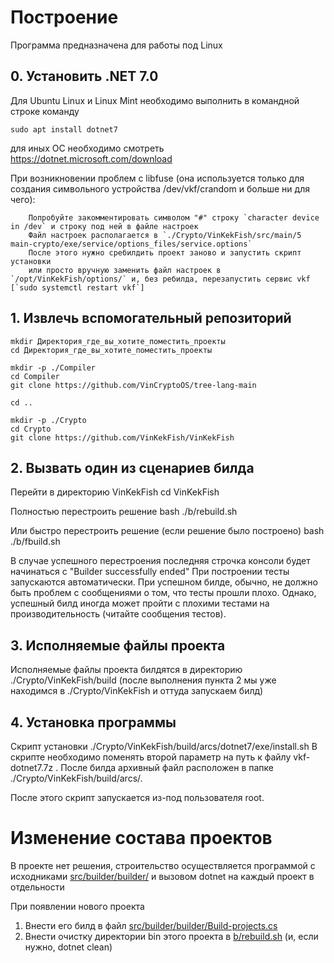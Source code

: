 # Построение

Программа предназначена для работы под Linux

## 0. Установить .NET 7.0

Для Ubuntu Linux и Linux Mint необходимо выполнить в командной строке команду
```
sudo apt install dotnet7
```
для иных ОС необходимо смотреть
https://dotnet.microsoft.com/download

При возникновении проблем с libfuse (она используется только для создания символьного устройства /dev/vkf/crandom и больше ни для чего):
```
    Попробуйте закомментировать символом "#" строку `character device in /dev` и строку под ней в файле настроек
    Файл настроек располагается в `./Crypto/VinKekFish/src/main/5 main-crypto/exe/service/options_files/service.options`
    После этого нужно сребилдить проект заново и запустить скрипт установки
    или просто вручную заменить файл настроек в `/opt/VinKekFish/options/` и, без ребилда, перезапустить сервис vkf [`sudo systemctl restart vkf`]
```


## 1. Извлечь вспомогательный репозиторий
```
mkdir Директория_где_вы_хотите_поместить_проекты
cd Директория_где_вы_хотите_поместить_проекты

mkdir -p ./Compiler
cd Compiler
git clone https://github.com/VinCryptoOS/tree-lang-main

cd ..

mkdir -p ./Crypto
cd Crypto
git clone https://github.com/VinKekFish/VinKekFish
```

## 2. Вызвать один из сценариев билда
Перейти в директорию VinKekFish
cd VinKekFish


Полностью перестроить решение
bash ./b/rebuild.sh

Или быстро перестроить решение (если решение было построено)
bash ./b/fbuild.sh

В случае успешного перестроения последняя строчка консоли будет начинаться с
"Builder successfully ended"
При построении тесты запускаются автоматически. При успешном билде, обычно, не должно быть проблем с сообщениями о том, что тесты прошли плохо. Однако, успешный билд иногда может пройти с плохими тестами на производительность (читайте сообщения тестов).


## 3. Исполняемые файлы проекта
Исполняемые файлы проекта билдятся в директорию ./Crypto/VinKekFish/build
(после выполнения пункта 2 мы уже находимся в ./Crypto/VinKekFish и оттуда запускаем билд)

## 4. Установка программы

Скрипт установки ./Crypto/VinKekFish/build/arcs/dotnet7/exe/install.sh
В скрипте необходимо поменять второй параметр на путь к файлу vkf-dotnet7.7z . После билда архивный файл расположен в папке ./Crypto/VinKekFish/build/arcs/.

После этого скрипт запускается из-под пользователя root.


# Изменение состава проектов

В проекте нет решения, строительство осуществляется программой с исходниками [src/builder/builder/](src/builder/builder/)
и вызовом dotnet на каждый проект в отдельности

При появлении нового проекта
1. Внести его билд в файл [src/builder/builder/Build-projects.cs](src/builder/builder/Build-projects.cs)
2. Внести очистку директории bin этого проекта в [b/rebuild.sh](b/rebuild.sh) (и, если нужно, dotnet clean)
